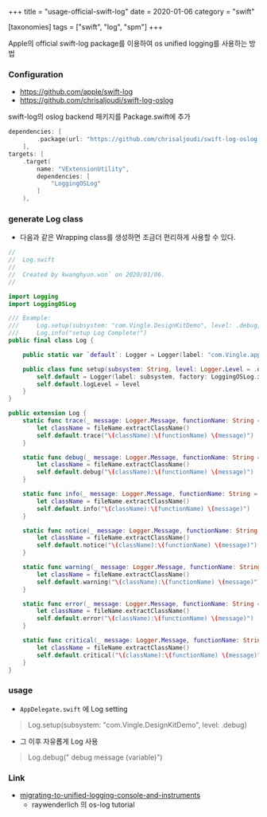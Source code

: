 +++
title = "usage-official-swift-log"
date = 2020-01-06
category = "swift"

[taxonomies]
tags = ["swift", "log", "spm"]
+++

Apple의 official swift-log package를 이용하여 os unified logging를 사용하는 방법
<!-- more -->

### Configuration
- https://github.com/apple/swift-log
- https://github.com/chrisaljoudi/swift-log-oslog

swift-log의 oslog backend 패키지를 Package.swift에 추가

```swift
dependencies: [
        .package(url: "https://github.com/chrisaljoudi/swift-log-oslog.git", from: "0.2.1")
    ],
targets: [
    .target(
        name: "VExtensionUtility",
        dependencies: [
            "LoggingOSLog"
        ]
    ),
```

### generate Log class
- 다음과 같은 Wrapping class를 생성하면 조금더 편리하게 사용할 수 있다. 


```swift
//
//  Log.swift
//
//  Created by kwanghyun.won` on 2020/01/06.
//

import Logging
import LoggingOSLog

/// Example:
///     Log.setup(subsystem: "com.Vingle.DesignKitDemo", level: .debug)
///     Log.info("setup Log Complete!")
public final class Log {

    public static var `default`: Logger = Logger(label: "com.Vingle.app", factory: LoggingOSLog.init)

    public class func setup(subsystem: String, level: Logger.Level = .debug) {
        self.default = Logger(label: subsystem, factory: LoggingOSLog.init)
        self.default.logLevel = level
    }
}

public extension Log {
    static func trace(_ message: Logger.Message, functionName: String = #function, fileName: String = #file) {
        let className = fileName.extractClassName()
        self.default.trace("\(className):\(functionName) \(message)")
    }

    static func debug(_ message: Logger.Message, functionName: String = #function, fileName: String = #file) {
        let className = fileName.extractClassName()
        self.default.debug("\(className):\(functionName) \(message)")
    }

    static func info(_ message: Logger.Message, functionName: String = #function, fileName: String = #file) {
        let className = fileName.extractClassName()
        self.default.info("\(className):\(functionName) \(message)")
    }

    static func notice(_ message: Logger.Message, functionName: String = #function, fileName: String = #file) {
        let className = fileName.extractClassName()
        self.default.notice("\(className):\(functionName) \(message)")
    }

    static func warning(_ message: Logger.Message, functionName: String = #function, fileName: String = #file) {
        let className = fileName.extractClassName()
        self.default.warning("\(className):\(functionName) \(message)")
    }

    static func error(_ message: Logger.Message, functionName: String = #function, fileName: String = #file) {
        let className = fileName.extractClassName()
        self.default.error("\(className):\(functionName) \(message)")
    }

    static func critical(_ message: Logger.Message, functionName: String = #function, fileName: String = #file) {
        let className = fileName.extractClassName()
        self.default.critical("\(className):\(functionName) \(message)")
    }
}
```

### usage 

- `AppDelegate.swift` 에 Log setting 
> Log.setup(subsystem: "com.Vingle.DesignKitDemo", level: .debug)
- 그 이후 자유롭게 Log 사용 
> Log.debug(" debug message \(variable)")

### Link 
- [migrating-to-unified-logging-console-and-instruments](https://www.raywenderlich.com/605079-migrating-to-unified-logging-console-and-instruments) 
    - raywenderlich 의 os-log tutorial 
